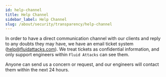 ```yaml
---
id: help-channel
title: Help Channel
sidebar_label: Help Channel
slug: /about/security/transparency/help-channel
---
```


In order to have a direct communication channel with our clients
and reply to any doubts they may have,
we have an email ticket system (help@fluidattacks.com).
We treat tickets as confidential information,
and only support engineers within `Fluid Attacks` can see them.

Anyone can send us a concern or request,
and our engineers will contact them
within the next 24 hours.
